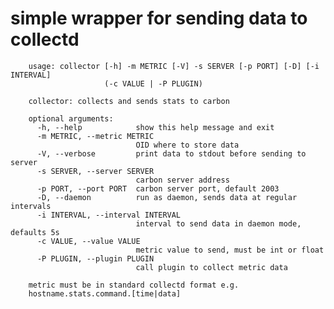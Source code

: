 # simple wrapper for sending data to collectd 
        usage: collector [-h] -m METRIC [-V] -s SERVER [-p PORT] [-D] [-i INTERVAL]
                         (-c VALUE | -P PLUGIN)
        
        collector: collects and sends stats to carbon
        
        optional arguments:
          -h, --help            show this help message and exit
          -m METRIC, --metric METRIC
                                OID where to store data
          -V, --verbose         print data to stdout before sending to server
          -s SERVER, --server SERVER
                                carbon server address
          -p PORT, --port PORT  carbon server port, default 2003
          -D, --daemon          run as daemon, sends data at regular intervals
          -i INTERVAL, --interval INTERVAL
                                interval to send data in daemon mode, defaults 5s
          -c VALUE, --value VALUE
                                metric value to send, must be int or float
          -P PLUGIN, --plugin PLUGIN
                                call plugin to collect metric data
        
        metric must be in standard collectd format e.g.
        hostname.stats.command.[time|data]

